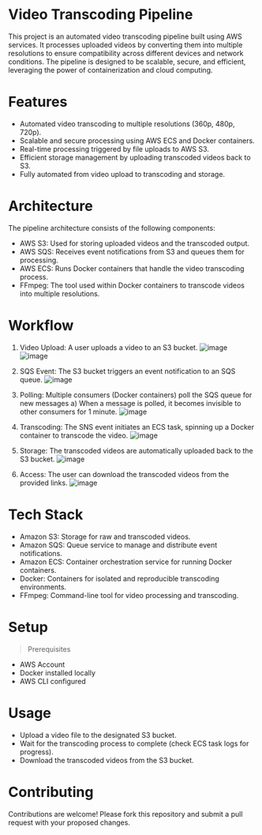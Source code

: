 
# Video Transcoding Pipeline
This project is an automated video transcoding pipeline built using AWS services. It processes uploaded videos by converting them into multiple resolutions to ensure compatibility across different devices and network conditions. The pipeline is designed to be scalable, secure, and efficient, leveraging the power of containerization and cloud computing.

# Features
* Automated video transcoding to multiple resolutions (360p, 480p, 720p).
* Scalable and secure processing using AWS ECS and Docker containers.
* Real-time processing triggered by file uploads to AWS S3.
* Efficient storage management by uploading transcoded videos back to S3.
* Fully automated from video upload to transcoding and storage.

# Architecture
The pipeline architecture consists of the following components:

* AWS S3: Used for storing uploaded videos and the transcoded output.
* AWS SQS: Receives event notifications from S3 and queues them for processing.
* AWS ECS: Runs Docker containers that handle the video transcoding process.
* FFmpeg: The tool used within Docker containers to transcode videos into multiple resolutions.

# Workflow
1. Video Upload: A user uploads a video to an S3 bucket.
   ![image](https://github.com/user-attachments/assets/a5b89587-49a4-4926-b4f7-ac65d5336c98)
   ![image](https://github.com/user-attachments/assets/2e4a239f-9bb3-4c11-8959-39e042aec1e7)

3. SQS Event: The S3 bucket triggers an event notification to an SQS queue.
   ![image](https://github.com/user-attachments/assets/f621ffa7-63f3-47ae-852a-772b02f0d475)
       
4. Polling: Multiple consumers (Docker containers) poll the SQS queue for new messages
    a) When a message is polled, it becomes invisible to other consumers for 1 minute.
        ![image](https://github.com/user-attachments/assets/aad0bea9-da24-4e4f-9a09-cc582a7eef77)
    
5. Transcoding: The SNS event initiates an ECS task, spinning up a Docker container to transcode the video.
   ![image](https://github.com/user-attachments/assets/beea05be-5ac8-4610-a40c-3c1ad2abbf92)
        
6. Storage: The transcoded videos are automatically uploaded back to the S3 bucket.
   ![image](https://github.com/user-attachments/assets/6f23367e-9ac7-4b5e-a1e0-c3cce40cec15)

7. Access: The user can download the transcoded videos from the provided links.
   ![image](https://github.com/user-attachments/assets/05f165ab-d6ad-4c85-a9e1-96ebd57b6c3d)

# Tech Stack
* Amazon S3: Storage for raw and transcoded videos.
* Amazon SQS: Queue service to manage and distribute event notifications.
* Amazon ECS: Container orchestration service for running Docker containers.
* Docker: Containers for isolated and reproducible transcoding environments.
* FFmpeg: Command-line tool for video processing and transcoding.

# Setup
> Prerequisites
* AWS Account
* Docker installed locally
* AWS CLI configured


# Usage
* Upload a video file to the designated S3 bucket.
* Wait for the transcoding process to complete (check ECS task logs for progress).
* Download the transcoded videos from the S3 bucket.

# Contributing
Contributions are welcome! Please fork this repository and submit a pull request with your proposed changes.
